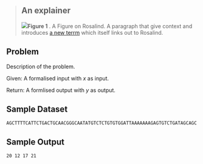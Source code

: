 
> An explainer
> ------------
> 
> [![](https://rosalind.info/media/image.jpg)](https://rosalind.info/media/image.jpg)**Figure 1** . A Figure on Rosalind. A paragraph that give context and introduces [a new terrm](https://rosalind.info/glossary/newterm/) which itself links out to Rosalind.

Problem
-------

Description of the problem. 

Given: A formalised input with $x$ as input. 

Return: A formlised output with $y$ as output. 

Sample Dataset
--------------

```
AGCTTTTCATTCTGACTGCAACGGGCAATATGTCTCTGTGTGGATTAAAAAAAGAGTGTCTGATAGCAGC

```

Sample Output
-------------

```
20 12 17 21

```
